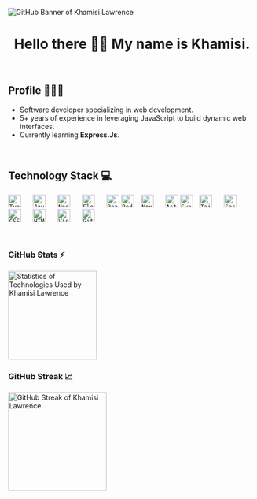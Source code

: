 ![GitHub Banner of Khamisi Lawrence](https://github.com/khamisilawrence/khamisilawrence/assets/130081031/d8830fc5-a86c-4606-89fd-19d91919d8bb)

<div align="center">
  <h1>
    Hello there 👋🏾 My name is Khamisi.
  </h1>
</div>

<br />

## Profile 👨🏾‍💻
- Software developer specializing in web development.
- 5+ years of experience in leveraging JavaScript to build dynamic web interfaces.
- Currently learning <b>Express.Js</b>.

<br />

## Technology Stack 💻

<div>

  <code><a align="left" href="https://www.typescriptlang.org/" rel="nofollow noopener noreferrer" target="_blank" style="padding-right:10px;"><img alt="TypeScript" title="TypeScript" width="26px" src="https://cdn.jsdelivr.net/gh/devicons/devicon/icons/typescript/typescript-original.svg" style="padding-right:10px;" /></a></code>
  <code><a align="left" href="https://devdocs.io/javascript/" rel="nofollow noopener noreferrer" target="_blank" style="padding-right:10px;"><img alt="JavaScript" title="JavaScript" width="26px" src="https://cdn.jsdelivr.net/gh/devicons/devicon/icons/javascript/javascript-original.svg" style="padding-right:10px;" /></a></code>
  <code><a align="left" href="https://nodejs.org/en" rel="nofollow noopener noreferrer" target="_blank" style="padding-right:10px;"><img alt="Node.js" title="Node.js" width="26px" src="https://cdn.jsdelivr.net/gh/devicons/devicon/icons/nodejs/nodejs-original.svg" style="padding-right:10px;" /></a></code>
  <code><a align="left" href="https://www.electronjs.org/" rel="nofollow noopener noreferrer" target="_blank" style="padding-right:10px;"><img alt="Electron" title="Electron" width="26px" src="https://www.electronjs.org/assets/img/logo.svg" style="padding-right:10px;" /></a></code>
  <code><a align="left" href="https://react.dev/" rel="nofollow noopener noreferrer" target="_blank"><img alt="React" title="React" width="26px" src="https://cdn.jsdelivr.net/gh/devicons/devicon/icons/react/react-original.svg" /></a></code>
  <code><a align="left" href="https://redux.js.org/" rel="nofollow noopener noreferrer" target="_blank" style="padding-right:10px;"><img alt="Redux" title="Redux" width="26px" src="https://cdn.jsdelivr.net/gh/devicons/devicon/icons/redux/redux-original.svg" /></a></code>
  <code><a align="left" href="https://nextjs.org/" rel="nofollow noopener noreferrer" target="_blank" style="padding-right:10px;"><img alt="Next.js" title="Next.js" width="26px" src="https://icon.icepanel.io/Technology/png-shadow-512/Next.js.png" style="padding-right:10px;" /></a></code>
  <code><a align="left" href="https://astro.build/" rel="nofollow noopener noreferrer" target="_blank"><img alt="Astro" title="Astro" width="26px" src="https://www.svgrepo.com/show/373446/astro.svg" /></a></code>
  <code><a align="left" href="https://svelte.dev/" rel="nofollow noopener noreferrer" target="_blank" style="padding-right:10px;"><img alt="Svelte" title="Svelte" width="26px" src="https://cdn.jsdelivr.net/gh/devicons/devicon/icons/svelte/svelte-original.svg" /></a></code>
  <code><a align="left" href="https://tailwindcss.com/" rel="nofollow noopener noreferrer" target="_blank" style="padding-right:10px;"><img alt="Tailwind CSS" title="Tailwind CSS" width="26px" src="https://cdn.jsdelivr.net/gh/devicons/devicon/icons/tailwindcss/tailwindcss-plain.svg" style="padding-right:10px;" /></a></code>
  <code><a align="left" href="https://sass-lang.com/" rel="nofollow noopener noreferrer" target="_blank" style="padding-right:10px;"><img alt="Sass" title="Sass" width="26px" src="https://cdn.jsdelivr.net/gh/devicons/devicon/icons/sass/sass-original.svg" style="padding-right:10px;" /></a></code>
  <code><a align="left" href="https://devdocs.io/css/" rel="nofollow noopener noreferrer" target="_blank" style="padding-right:10px;"><img alt="CSS3" title="CSS" width="26px" src="https://cdn.jsdelivr.net/gh/devicons/devicon/icons/css3/css3-original.svg" style="padding-right:10px;" /></a></code>
  <code><a align="left" href="https://devdocs.io/html/" rel="nofollow noopener noreferrer" target="_blank" style="padding-right:10px;"><img alt="HTML5" title="HTML" width="26px" src="https://cdn.jsdelivr.net/gh/devicons/devicon/icons/html5/html5-original.svg" style="padding-right:10px;" /></a></code>
  <code><a align="left" href="https://code.visualstudio.com/" rel="nofollow noopener noreferrer" target="_blank" style="padding-right:10px;"><img alt="Visual Studio Code" title="Visual Studio Code" width="26px" src="https://cdn.jsdelivr.net/gh/devicons/devicon/icons/vscode/vscode-original.svg" style="padding-right:10px;" /></a></code>
  <code><a align="left" href="https://git-scm.com/" rel="nofollow noopener noreferrer" target="_blank" style="padding-right:10px;"><img alt="Git" title="Git" width="26px" src="https://cdn.jsdelivr.net/gh/devicons/devicon/icons/git/git-original.svg" style="padding-right:10px;" /></a></code>

</div>

<br />

### GitHub Stats ⚡ 

<a href="https://github.com/khamisilawrence">
  <img alt="Statistics of Technologies Used by Khamisi Lawrence" height="180em" src="https://github-readme-stats.vercel.app/api/top-langs/?username=khamisilawrence&show_icons=true&hide_border=false&theme=vision-friendly-dark&layout=compact&langs_count=8" />
</a>

<!-- <img alt="Statistics of Technologies Used by Khamisi Lawrence" height="245em" style="margin:0.5rem" src="https://github-readme-stats.vercel.app/api/top-langs/?username=khamisilawrence&title_color=FFBF00&text_color=C0C0C0&icon_color=4AB197&bg_color=121212" /> -->

<br />

### GitHub Streak 📈 

<a href="https://github.com/khamisilawrence">
  <img alt="GitHub Streak of Khamisi Lawrence" height="200em" src="http://github-readme-streak-stats.herokuapp.com?user=khamisilawrence&theme=dark&background=000000" />
</a>


